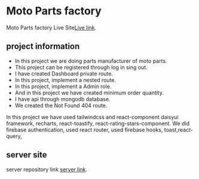 # Moto Parts factory

Moto Parts factory Live Site[Live link](https://moto-parts-62e64.web.app/).


## project information

- In this project we are doing parts manufacturer of moto parts.
- This project can be registered through log in sing out.
- I have created Dashboard private route.
- In this project, implement a nested route.
- In this project, implement a Admin role.
- And in this project we have created minimum order quantity.
- I have api through mongodb database.
- We created the Not Found 404 route.

In this project we have used tailwindcss and react-component daisyui framework, recharts, react-toastify, react-rating-stars-component.
We did firebase authentication, used react router, used firebase hooks, toast,react-query,

## server site

server repository link [server link](https://github.com/programming-hero-web-course1/manufacturer-website-server-side-Rijonahmed).

